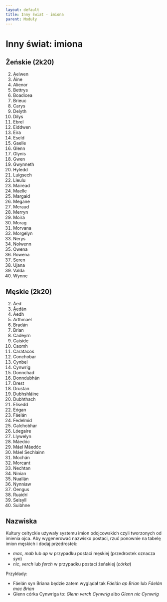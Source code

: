 ```yaml
---
layout: default
title: Inny świat - imiona
parent: Moduły
---
```


# Inny świat: imiona

## Żeńskie (2k20)

2. Aelwen
1. Áine
1. Alienor
1. Bettrys
1. Boadicea
1. Brieuc
1. Carys
1. Delyth
1. Dilys
1. Ebrel
1. Eiddwen
1. Eira
1. Eseld
1. Gaelle
1. Glenn
1. Glynis
1. Gwen
1. Gwynneth
1. Hyledd
1. Luigsech
1. Lleulu
1. Mairead
1. Maelle
1. Margaid
1. Megane
1. Meraud
1. Merryn
1. Moira
1. Morag
1. Morvana
1. Morgelyn
1. Nerys
1. Nolwenn
1. Owena
1. Rowena
1. Seren
1. Ujana
1. Valda
1. Wynne

## Męskie (2k20)

2. Áed
1. Áedán
1. Áedh
1. Arthmael
1. Bradán
1. Brian
1. Cadeyrn
1. Caiside
1. Caomh
1. Caratacos
1. Conchobar
1. Cynbel
1. Cynwrig
1. Donnchad
1. Donndubhán
1. Drest
1. Drustan
1. Dubhshláine
1. Dubhthach
1. Elisedd
1. Eógan
1. Fáelán
1. Fedelmid
1. Galchobhar
2. Lóegaire
3. Llywelyn
4. Máedóc
5. Máel Máedóc
6. Máel Sechlainn
7. Mochán
8. Morcant
9. Nechtan
10. Ninian
11. Nuallán
12. Nynniaw
13. Óengus
14. Ruaidrí
15. Seisyll
16. Suibhne

## Nazwiska

Kultury celtyckie używały systemu imion odojcowskich czyli tworzonych od imienia ojca. Aby wygenerować nazwisko postaci, rzuć ponownie na tabelę imion męskich i dodaj przedrostek:

- *mac*, *mab* lub *ap*  w przypadku postaci męskiej (przedrostek oznacza *syn*)
- *nic*, *verch* lub *ferch* w przypadku postaci żeńskiej (*córka*)

Przykłady:

- Fáelán syn Briana będzie zatem wyglądał tak *Fáelán ap Brian* lub *Fáelán mac Brian*
- Glenn córka Cynwriga to: *Glenn verch Cynwrig* albo *Glenn nic Cynwrig*